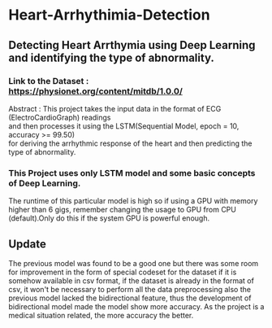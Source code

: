 # Heart-Arrhythimia-Detection
## Detecting Heart Arrthymia using Deep Learning and identifying the type of abnormality.
### Link to the Dataset : https://physionet.org/content/mitdb/1.0.0/
Abstract : This project takes the input data in the format of ECG (ElectroCardioGraph) readings           
          and then processes it using the LSTM(Sequential Model, epoch = 10, accuracy >= 99.50)    
          for deriving the arrhythmic response of the heart and then predicting the type of abnormality.
### This Project uses only LSTM model and some basic concepts of Deep Learning.
The runtime of this particular model is high so if using a GPU with memory higher than 6 gigs, remember changing the usage to GPU from CPU (default).Only do this if the system GPU is powerful enough.

## Update
The previous model was found to be a good one but there was some room for improvement in the form of special codeset for the dataset if it is somehow available in csv format, if the dataset is already in the format of csv, it won't be necessary to perform all the data preprocessing also the previous model lacked the bidirectional feature, thus the development of bidirectional model made the model show more accuracy. As the project is a medical situation related, the more accuracy the better.
